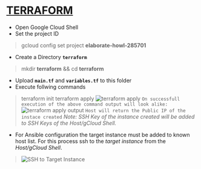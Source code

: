 # [TERRAFORM](https://www.terraform.io/docs)

- Open Google Cloud Shell
- Set the project ID
> gcloud config set project __elaborate-howl-285701__
- Create a Directory __`terraform`__
> mkdir __terraform__ && cd __terraform__
- Upload __`main.tf`__ and __`variables.tf`__ to this folder
- Execute follwing commands
> terraform init
terraform apply
![terraform apply](https://i.ibb.co/5FRZ1pL/2022-04-30-1-25-31.png)
`On successfull execution of the above command output will look alike:`
![terraform apply output](https://lh4.googleusercontent.com/9BNJl14zg7x8I1KMZIp7yl8vGW6ilm1tshuICxxEprs1aP22Bt4U4tyOKJSO6CZ3ZnxeR0sWovz8xztUr_zq=w1366-h635)
`Host will return the Public IP of the instace created`
> _Note: SSH Key of the instance created will be added to SSH Keys of the Host/gCloud Shell._  
- For Ansible configuration the target instance must be added to known host list. For this process ssh to the _target instance_ from the _Host/gCloud Shell_.
> ![SSH to Target Instance](https://lh3.googleusercontent.com/jO_fUlsmm7TgHkX8YwOohE7NO9XxSsTFj0L6AwQHxSlQKZ1skIXKT5HtIGClqCrWtzzKu5fW_O7v7YbeI4gi=w1366-h635)
<!--stackedit_data:
eyJoaXN0b3J5IjpbLTEzMDU2MDYwNDIsLTcwMDEyMDI5OSw0Nz
AzMjM3OTAsMTE5Nzg3MjQxNCwtNzgzNzMyODA3LDE0MTQzNDU3
NDEsLTE5NDQ3NzYyODksMTU0NDg4MDQwMF19
-->
